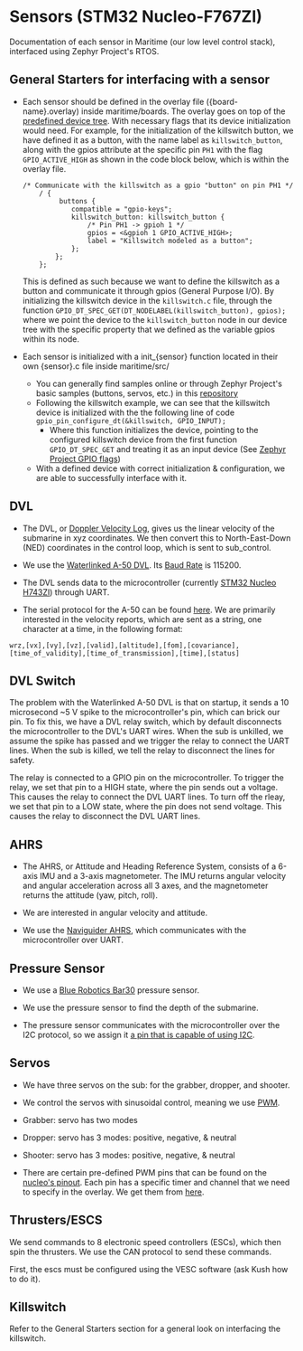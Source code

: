 # Sensors (STM32 Nucleo-F767ZI)
Documentation of each sensor in Maritime (our low level control stack), interfaced using Zephyr Project's RTOS.

## General Starters for interfacing with a sensor
* Each sensor should be defined in the overlay file ({board-name}.overlay)
inside maritime/boards. The overlay goes on top of the [predefined device tree](https://github.com/zephyrproject-rtos/zephyr/blob/main/boards/arm/nucleo_f767zi/nucleo_f767zi.dts).
With necessary flags that its device initialization would need.
    For example, for the initialization of the killswitch button, we have defined
    it as a button, with the name label as `killswitch_button`, along with the
    gpios attribute at the specific pin `PH1` with the flag `GPIO_ACTIVE_HIGH` as
    shown in the code block below, which is within the overlay file.
    ```
    /* Communicate with the killswitch as a gpio "button" on pin PH1 */
        / {
             buttons {
                compatible = "gpio-keys";
                killswitch_button: killswitch_button {
                    /* Pin PH1 -> gpioh 1 */
                    gpios = <&gpioh 1 GPIO_ACTIVE_HIGH>;
                    label = "Killswitch modeled as a button";
                };
            };  
        };

    ```
    This is defined as such because we want to define the killswitch as a button
    and communicate it through gpios (General Purpose I/O). By initializing the killswitch device in the
    `killswitch.c` file, through the function `GPIO_DT_SPEC_GET(DT_NODELABEL(killswitch_button), gpios);`
    where we point the device to the `killswitch_button` node in our device tree
    with the specific property that we defined as the variable gpios within its
    node.


* Each sensor is initialized with a init_{sensor} function located in their own
{sensor}.c file inside maritime/src/
    * You can generally find samples online or through Zephyr Project's basic
    samples (buttons, servos, etc.) in this [repository](https://github.com/zephyrproject-rtos/zephyr/tree/main/samples/basic)
    * Following the killswitch example, we can see that the killswitch device is
    initialized with the the following line of code `gpio_pin_configure_dt(&killswitch, GPIO_INPUT);`
        * Where this function initializes the device, pointing to the configured killswitch device from the first function `GPIO_DT_SPEC_GET` and treating it as an input device (See [Zephyr Project GPIO flags](https://docs.zephyrproject.org/latest/hardware/peripherals/gpio.html#c.GPIO_INPUT))
     * With a defined device with correct initialization & configuration, we are able to successfully interface with it.


## DVL
* The DVL, or [Doppler Velocity Log](https://www.blueyerobotics.com/blog/how-a-dvl-simplifies-rov-navigation-and-maneuvering), gives us the linear velocity of the submarine in xyz coordinates. We then convert this to North-East-Down (NED) coordinates in the control loop, which is sent to sub_control.

* We use the [Waterlinked A-50 DVL](https://waterlinked.github.io/dvl/dvl-a50/). Its [Baud Rate](https://en.wikipedia.org/wiki/Baud) is 115200.

* The DVL sends data to the microcontroller (currently [STM32 Nucleo H743ZI](https://docs.zephyrproject.org/latest/boards/arm/nucleo_h743zi/doc/index.html)) through UART.

* The serial protocol for the A-50 can be found [here](https://waterlinked.github.io/dvl/dvl-protocol/#serial-protocol). We are primarily interested in the velocity reports, which are sent as a string, one character at a time, in the following format:
```
wrz,[vx],[vy],[vz],[valid],[altitude],[fom],[covariance],[time_of_validity],[time_of_transmission],[time],[status]
```

## DVL Switch

The problem with the Waterlinked A-50 DVL is that on startup, it sends a 10 microsecond ~5 V spike to the microcontroller's pin, which can brick our pin. To fix this, we have a DVL relay switch, which by default disconnects the microcontroller to the DVL's UART wires. When the sub is unkilled, we assume the spike has passed and we trigger the relay to connect the UART lines. When the sub is killed, we tell the relay to disconnect the lines for safety.

The relay is connected to a GPIO pin on the microcontroller. To trigger the relay, we set that pin to a HIGH state, where the pin sends out a voltage. This causes the relay to connect the DVL UART lines. To turn off the rleay, we set that pin to a LOW state, where the pin does not send voltage. This causes the relay to disconnect the DVL UART lines.

## AHRS
* The AHRS, or Attitude and Heading Reference System, consists of a 6-axis IMU and a 3-axis magnetometer. The IMU returns angular velocity and angular acceleration across all 3 axes, and the magnetometer returns the attitude (yaw, pitch, roll).

* We are interested in angular velocity and attitude.

* We use the [Naviguider AHRS](https://www.pnicorp.com/naviguider-modules/), which communicates with the microcontroller over UART.

## Pressure Sensor
* We use a [Blue Robotics Bar30](https://bluerobotics.com/store/sensors-sonars-cameras/sensors/bar30-sensor-r1/) pressure sensor.

* We use the pressure sensor to find the depth of the submarine.

* The pressure sensor communicates with the microcontroller over the I2C protocol, so we assign it [a pin that is capable of using I2C](https://danieleff.github.io/STM32GENERIC/board_Nucleo_F767ZI/).

## Servos
* We have three servos on the sub: for the grabber, dropper, and shooter.

* We control the servos with sinusoidal control, meaning we use [PWM](https://www.electronics-tutorials.ws/blog/pulse-width-modulation.html).

* Grabber: servo has two modes

* Dropper: servo has 3 modes: positive, negative, & neutral

* Shooter: servo has 3 modes: positive, negative, & neutral

* There are certain pre-defined PWM pins that can be found on the [nucleo's pinout](https://os.mbed.com/platforms/ST-Nucleo-F767ZI/). Each pin has a specific timer and channel that we need to specify in the overlay. We get them from [here](https://github.com/micropython/micropython/blob/master/ports/stm32/boards/stm32f767_af.csv).

## Thrusters/ESCS

We send commands to 8 electronic speed controllers (ESCs), which then spin the thrusters. We use the CAN protocol to send these commands.

First, the escs must be configured using the VESC software (ask Kush how to do it). 


## Killswitch
Refer to the General Starters section for a general look on interfacing the killswitch.

